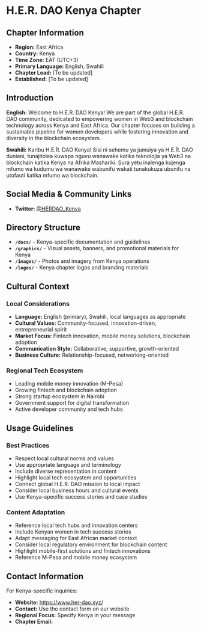 # H.E.R. DAO Kenya Chapter

## Chapter Information

- **Region:** East Africa
- **Country:** Kenya
- **Time Zone:** EAT (UTC+3)
- **Primary Language:** English, Swahili
- **Chapter Lead:** [To be updated]
- **Established:** [To be updated]

## Introduction

**English:**
Welcome to H.E.R. DAO Kenya! We are part of the global H.E.R. DAO community, dedicated to empowering women in Web3 and blockchain technology across Kenya and East Africa. Our chapter focuses on building a sustainable pipeline for women developers while fostering innovation and diversity in the blockchain ecosystem.

**Swahili:**
Karibu H.E.R. DAO Kenya! Sisi ni sehemu ya jumuiya ya H.E.R. DAO duniani, tunajitolea kuwapa nguvu wanawake katika teknolojia ya Web3 na blockchain katika Kenya na Afrika Mashariki. Sura yetu inalenga kujenga mfumo wa kudumu wa wanawake wabunifu wakati tunakukuza ubunifu na utofauti katika mfumo wa blockchain.

## Social Media & Community Links

- **Twitter:** [@HERDAO_Kenya](https://x.com/HERDAO_Kenya)

## Directory Structure

- **`/docs/`** - Kenya-specific documentation and guidelines
- **`/graphics/`** - Visual assets, banners, and promotional materials for Kenya
- **`/images/`** - Photos and imagery from Kenya operations
- **`/logos/`** - Kenya chapter logos and branding materials

## Cultural Context

### Local Considerations
- **Language:** English (primary), Swahili, local languages as appropriate
- **Cultural Values:** Community-focused, innovation-driven, entrepreneurial spirit
- **Market Focus:** Fintech innovation, mobile money solutions, blockchain adoption
- **Communication Style:** Collaborative, supportive, growth-oriented
- **Business Culture:** Relationship-focused, networking-oriented

### Regional Tech Ecosystem
- Leading mobile money innovation (M-Pesa)
- Growing fintech and blockchain adoption
- Strong startup ecosystem in Nairobi
- Government support for digital transformation
- Active developer community and tech hubs

## Usage Guidelines

### Best Practices
- Respect local cultural norms and values
- Use appropriate language and terminology
- Include diverse representation in content
- Highlight local tech ecosystem and opportunities
- Connect global H.E.R. DAO mission to local impact
- Consider local business hours and cultural events
- Use Kenya-specific success stories and case studies

### Content Adaptation
- Reference local tech hubs and innovation centers
- Include Kenyan women in tech success stories
- Adapt messaging for East African market context
- Consider local regulatory environment for blockchain content
- Highlight mobile-first solutions and fintech innovations
- Reference M-Pesa and mobile money ecosystem

## Contact Information

For Kenya-specific inquiries:
- **Website:** https://www.her-dao.xyz/
- **Contact:** Use the contact form on our website
- **Regional Focus:** Specify Kenya in your message
- **Chapter Email:** 
